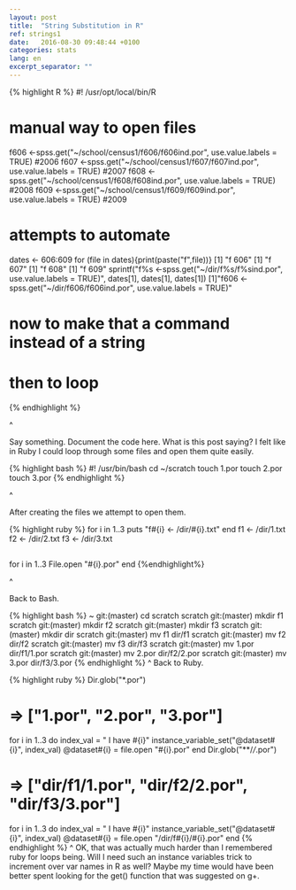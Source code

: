 ```yaml
---
layout: post
title:  "String Substitution in R"
ref: strings1
date:   2016-08-30 09:48:44 +0100
categories: stats
lang: en
excerpt_separator: ""
---
```

{% highlight R %}
#! /usr/opt/local/bin/R
# manual way to open files
f606 <-spss.get("~/school/census1/f606/f606ind.por", use.value.labels = TRUE)   #2006
f607 <-spss.get("~/school/census1/f607/f607ind.por", use.value.labels = TRUE)   #2007
f608 <-spss.get("~/school/census1/f608/f608ind.por", use.value.labels = TRUE)   #2008
f609 <-spss.get("~/school/census1/f609/f609ind.por", use.value.labels = TRUE)   #2009
# attempts to automate
dates <- 606:609
for (file in dates){print(paste("f",file))}
[1] "f 606"
[1] "f 607"
[1] "f 608"
[1] "f 609"
sprintf("f%s <-spss.get(\"~/dir/f%s/f%sind.por\", use.value.labels = TRUE)", dates[1], dates[1], dates[1])
[1]"f606 <-spss.get(\"~/dir/f606/f606ind.por\", use.value.labels = TRUE)"
# now to make that a command instead of a string
# then to loop
{% endhighlight %}

^
<!--more-->
Say something. Document the code here. What is this post saying?
I felt like in Ruby I could loop through some files and open them quite easily.

{% highlight bash %}
#! /usr/bin/bash
cd ~/scratch
touch 1.por
touch 2.por
touch 3.por
{% endhighlight %}

^

<!--more-->
After creating the files we attempt to open them.

{% highlight ruby %}
for i in 1..3
    puts "f#{i} <- /dir/#{i}.txt"
end
f1 <- /dir/1.txt
f2 <- /dir/2.txt
f3 <- /dir/3.txt
##
for i in 1..3
    File.open "#{i}.por"
end
{%endhighlight%}

^
<!--more-->
Back to Bash.

{% highlight bash %}
~ git:(master)  cd scratch
scratch git:(master)  mkdir f1
scratch git:(master)  mkdir f2
scratch git:(master)  mkdir f3
scratch git:(master)  mkdir dir
scratch git:(master)  mv f1 dir/f1
scratch git:(master)  mv f2 dir/f2
scratch git:(master)  mv f3 dir/f3
scratch git:(master)  mv 1.por dir/f1/1.por
scratch git:(master)  mv 2.por dir/f2/2.por
scratch git:(master)  mv 3.por dir/f3/3.por
{% endhighlight %}
^
Back to Ruby.

{% highlight ruby %}
Dir.glob("*.por")
# => ["1.por", "2.por", "3.por"]
for i in 1..3 do
    index_val = " I have #{i}"
    instance_variable_set("@dataset#{i}", index_val)
    @dataset#{i} = file.open "#{i}.por"
end
Dir.glob("**/*/*.por")
# => ["dir/f1/1.por", "dir/f2/2.por", "dir/f3/3.por"]
for i in 1..3 do
    index_val = " I have #{i}"
    instance_variable_set("@dataset#{i}", index_val)
    @dataset#{i} = file.open "/dir/f#{i}/#{i}.por"
end
{% endhighlight %}
^
OK, that was actually much harder than I remembered ruby for loops being.
Will I need such an instance variables trick to increment over var names in R as well?  Maybe my time would have been better spent looking for the get() function that was suggested on g+.